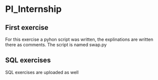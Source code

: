 # PI_Internship

## First exercise
For this exercise a pyhon script was written, the explinations are written there as comments. The script is named swap.py 

## SQL exercises 
SQL exercises are uploaded as well

